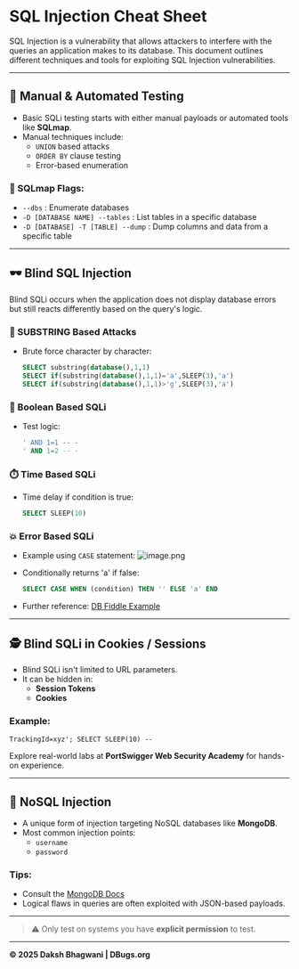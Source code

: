 
# SQL Injection Cheat Sheet

SQL Injection is a vulnerability that allows attackers to interfere with the queries an application makes to its database. This document outlines different techniques and tools for exploiting SQL Injection vulnerabilities.

---

## 🧪 Manual & Automated Testing

- Basic SQLi testing starts with either manual payloads or automated tools like **SQLmap**.
- Manual techniques include:
  - `UNION` based attacks
  - `ORDER BY` clause testing
  - Error-based enumeration

### 🔧 SQLmap Flags:
- `--dbs` : Enumerate databases
- `-D [DATABASE NAME] --tables` : List tables in a specific database
- `-D [DATABASE] -T [TABLE] --dump` : Dump columns and data from a specific table

---

## 🕶️ Blind SQL Injection

Blind SQLi occurs when the application does not display database errors but still reacts differently based on the query's logic.

### 🔡 SUBSTRING Based Attacks

- Brute force character by character:
  ```sql
  SELECT substring(database(),1,1)
  SELECT if(substring(database(),1,1)='a',SLEEP(3),'a')
  SELECT if(substring(database(),1,1)>'g',SLEEP(3),'a')
  ```

### 🧮 Boolean Based SQLi

- Test logic:
  ```sql
  ' AND 1=1 -- -
  ' AND 1=2 -- -
  ```

### ⏱️ Time Based SQLi

- Time delay if condition is true:
  ```sql
  SELECT SLEEP(10)
  ```

### 💥 Error Based SQLi

- Example using `CASE` statement:
  ![image.png](../../assets/image_1737020823461_0.png)

- Conditionally returns 'a' if false:
  ```sql
  SELECT CASE WHEN (condition) THEN '' ELSE 'a' END
  ```

- Further reference: [DB Fiddle Example](https://www.db-fiddle.com/f/nLpyQDMd49iRygnY9H7CB8/5)

---

## 🕵️ Blind SQLi in Cookies / Sessions

- Blind SQLi isn't limited to URL parameters.
- It can be hidden in:
  - **Session Tokens**
  - **Cookies**

### Example:
```http
TrackingId=xyz'; SELECT SLEEP(10) --
```

Explore real-world labs at **PortSwigger Web Security Academy** for hands-on experience.

---

## 🧬 NoSQL Injection

- A unique form of injection targeting NoSQL databases like **MongoDB**.
- Most common injection points:
  - `username`
  - `password`

### Tips:
- Consult the [MongoDB Docs](https://www.mongodb.com/)
- Logical flaws in queries are often exploited with JSON-based payloads.

---

> ⚠️ Only test on systems you have **explicit permission** to test.

---

**© 2025 Daksh Bhagwani | DBugs.org**

